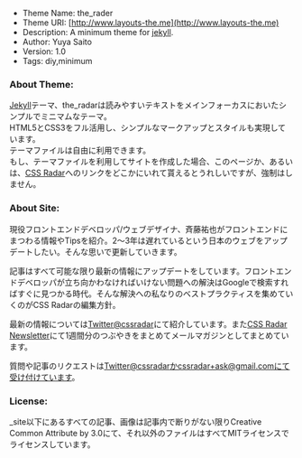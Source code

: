 * Theme Name: the\_rader
* Theme URI: [http://www.layouts-the.me](http://www.layouts-the.me)
* Description: A minimum theme for [jekyll](https://github.com/mojombo/jekyll).
* Author: Yuya Saito
* Version: 1.0
* Tags: diy,minimum

### About Theme:

[Jekyll](https://github.com/mojombo/jekyll)テーマ、the_radarは読みやすいテキストをメインフォーカスにおいたシンプルでミニマムなテーマ。  
HTML5とCSS3をフル活用し、シンプルなマークアップとスタイルも実現しています。  
テーマファイルは自由に利用できます。  
もし、テーマファイルを利用してサイトを作成した場合、このページか、あるいは、[CSS Radar](http://css.studiomohawk.com/)へのリンクをどこかにいれて貰えるとうれしいですが、強制はしません。

### About Site:

現役フロントエンドデベロッパ/ウェブデザイナ、斉藤祐也がフロントエンドにまつわる情報やTipsを紹介。2〜3年は遅れているという日本のウェブをアップデートしたい。そんな思いで更新していきます。  

記事はすべて可能な限り最新の情報にアップデートをしています。フロントエンドデベロッパが立ち向かわなければいけない問題への解決はGoogleで検索すればすぐに見つかる時代。そんな解決への私なりのベストプラクティスを集めていくのがCSS Radarの編集方針。

最新の情報については[Twitter@cssradar](https://twitter.com/intent/user?user_id=107867741)にて紹介しています。また[CSS Radar Newsletter](http://tinyletter.com/cssradar)にて1週間分のつぶやきをまとめてメールマガジンとしてまとめています。

質問や記事のリクエストは[Twitter@cssradar](http://twitter.com/#!/cssradar)かcssradar+ask@gmail.comにて受け付けています。

### License:

\_site以下にあるすべての記事、画像は記事内で断りがない限りCreative Common Attribute by 3.0にて、それ以外のファイルはすべてMITライセンスでライセンスしています。
